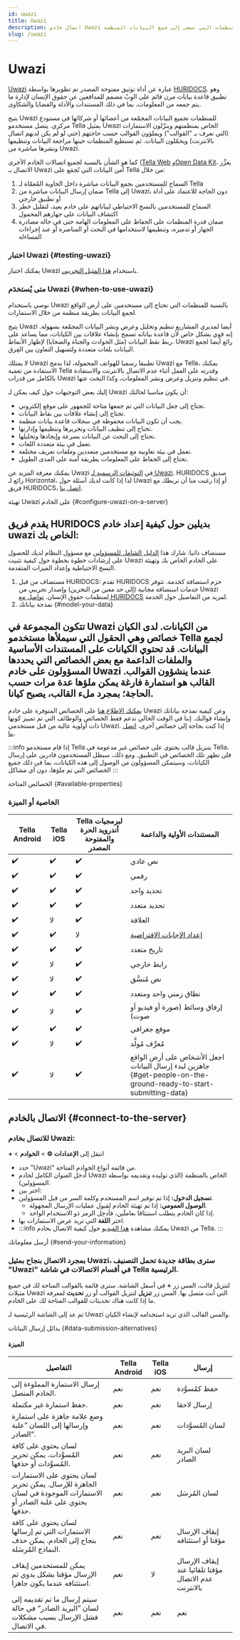 ```yaml
---
id: uwazi
title: Uwazi
description: اتصال خادم Uwazi متاح للمنظمات التي تسعى إلى جمع البيانات المنظمة.
slug: /uwazi
---
```


# Uwazi

[Uwazi](https://uwazi.io/) عبارة عن أداة توثيق مفتوحة المصدر تم تطويرها بواسطة [HURIDOCS](https://huridocs.org). وهو تطبيق قاعدة بيانات مرن قائم على الوِبْ مصمم للمدافعين عن حقوق الإنسان لإدارة ما يتم جمعه من المعلومات، بما في ذلك المستندات والأدلة والقضايا والشكاوى.

يتيح Uwazi للمنظمات تجميع البيانات المجمّعة من أعضائها أو شركائها في مستودع مركزي. يتصل مستخدمو Tella بمثيل Uwazi الخاص بمنظمتهم وينزّلون الاستمارات (التي تعرف بـ "القوالب") ويملؤون القوالب حسب حاجتهم (حتى لو لم يكن لديهم اتصال بالانترنت) ويحمّلون البيانات. ثم تستطيع المنظمات حينها مراجعة البيانات وتنظيمها ونشرها مباشرة من Uwazi.

كما هو الشأن بالنسبة لجميع اتصالات الخادم الأخرى ([Tella Web](/tella-web) و[Open Data Kit](/odk)، يعزِّز الاتصال بـ Uwazi أمن البيانات التي تُجمَع على Tella من خلال:
1. السماح للمستخدمين بجمع البيانات مباشرة داخل الحاوية المُعمّاة لـ Tella
2. ضمان إرسال البيانات مباشرة من Tella إلى Uwazi، دون الحاجة للاعتماد على أداة أو تطبيق خارجي
3. السماح للمستخدمين بالنسخ الاحتياطي لبياناتهم على خادم بعيد، لتقليل خطر اكتشاف البيانات على جهازهم المحمول
4. ضمان قدرة المنظمات على الحفاظ على المعلومات الهامة حتى في حالة مصادرة الجهاز أو تدميره، وتنظيمها لاستخدامها في البحث أو المناصرة أو عند إجراءات المساءلة

### اختبار Uwazi {#testing-uwazi}

يمكنك اختبار Uwazi باستخدام [هذا المثيل التجريبي](https://demo.uwazi.io/).

### متى يُستخدَم Uwazi {#when-to-use-uwazi}

نوصي باستخدام Uwazi بالنسبة للمنظمات التي تحتاج إلى مستخدمين على أرض الواقع لجمع البيانات بطريقة منظمة من خلال الاستمارات.

يتيح Uwazi أيضا لمديري المشاريع تنظيم وتحليل وعرض ونشر البيانات المجمّعة بسهولة. إنه قوي بشكل خاص لأن قاعدة بياناته تسمح بإنشاء علاقات بين الكيانات، مما يساعد على ربط نقط البيانات (مثل الحوادث والجناة والضحايا) لإظهار الأنماط. Uwazi رائع أيضا لجمع البيانات بلغات متعددة ولتسهيل التعاون بين الفِرق.

لا يمتلك Uwazi تطبيقا رسميا للهواتف المحمولة، لذا بدمج Uwazi مع Tella، يمكنك الاستفادة من تعمية Tella وقدرته على العمل أثناء عدم الاتصال بالانترنت والاستفادة بالكامل من قدرات Uwazi في تنظيم وتنزيل وعرض ونشر المعلومات، وكذا البحث عنها.

إليك بعض التوجيهات حول كيف يمكن لـ Uwazi أن يكون مناسبا لحالتك:
- تحتاج إلى جعل البيانات التي تم جمعها متاحة للجمهور على موقع إلكتروني.
- تحتاج إلى إنشاء علاقات بين نقاط البيانات.
- يجب أن تكون البيانات محفوظة في سجلات قاعدة بيانات منظمة.
- تحتاج إلى تنظيف البيانات وتحريرها وتنظيمها وإدارتها.
- تحتاج إلى البحث عن البيانات بسرعة وإيجادها وتحليلها.
- تعمل في بيئة متعددة اللغات.
- تعمل في بيئة تعاونية مع مستخدمين متعددين وملفات تعريف مختلفة.
- تحتاج إلى الحفاظ على المعلومات بطريقة آمنة على المدى الطويل.

يمكنك معرفة المزيد عن Uwazi في [التوثيقات الرسمية لـ Uwazi](https://uwazi.readthedocs.io/en/latest/). HURIDOCS صديق رائع لـ Horizontal، لذا إذا كانت لديك أسئلة حول Uwazi أو إذا رغبت منا أن نربطك مع فريق HURIDOCS، [اتصل بنا](contact-us).

تهيئة Uwazi على الخادم {#configure-uwazi-on-a-server}

## يقدم فريق HURIDOCS بديلين حول كيفية إعداد خادم uwazi الخاص بك:


مستضاف ذاتيا: شارك هذا [الدليل الشامل للمسؤولين](https://uwazi.readthedocs.io/en/latest/sysadmin-docs/index.html) مع مسؤول النظام لديك للحصول على إرشادات خطوة بخطوة حول كيفية تثبيت Uwazi على الخادم الخاص بك وتهيئة النسخ الاحتياطية وإعداد الميزات المتقدمة.

1. مستضاف من قبل HURIDOCS: تقدم HURIDOCS حزم استضافة كخدمة. تتوفر خدمات استضافة مجانية (إلى حد معين من التخزين) وإصدار تجريبي من Uwazi لمنظمات حقوق الإنسان. [تواصل مع HURIDOCS](https://huridocs.org/services/) لمزيد من التفاصيل حول الخدمة.
2. نمذجة بياناتك {#model-your-data}

## تتكون المجموعة في Uwazi من الكيانات. لدى الكيان خصائص وهي الحقول التي سيملأها مستخدمو Tella لجمع البيانات. قد تحتوي الكيانات على المستندات الأساسية والملفات الداعمة مع بعض الخصائص التي يحددها المسؤولون على خادم Uwazi عندما ينشؤون القوالب. القالب هو استمارة فارغة يمكن ملؤها عدة مرات حسب الحاجة؛ بمجرد ملء القالب، يصبح كيانا.

[يمكنك الاطلاع هنا](https://uwazi.readthedocs.io/en/latest/admin-docs/building-info-architecture.html#understanding-properties) على الخصائص المتوفرة على خادم Uwazi وعن كيفية نمذجة بياناتك وإنشاء قوالبك. إننا في الوقت الحالي ندعم فقط الخصائص والوظائف التي تم تمييز كونها ذات أولوية عالية من قبل مستخدمي Uwazi. إذا كنت بحاجة إلى خصائص أخرى، [اتصل بنا](/contact-us).

:::info
إذا قام مستخدمو Tella بتنزيل قالب يحتوي على خصائص غير مدعومة في Tella، فلن تظهر تلك الخصائص في التطبيق. ومع ذلك، سيظل المستخدمون قادرين على إرسال الكيانات، وسيتمكن المسؤولون من الوصول إلى هذه الكيانات، بما في ذلك جميع الخصائص التي تم ملؤها، دون أي مشاكل
:::

الخصائص المتاحة {#available-properties}

### **الخاصية أو الميزة**

| **Tella Android** | **‫Tella iOS**| **Tella لبرمجيات أندرويد الحرة والمفتوحة المصدر** | المستندات الأولية والداعمة |
|------|------|-----|-----| 
| ✔️ | ✔️ | ✔️ | نص عادي |
| ✔️ | ✔️ | ✔️ | رقمي |
| ✔️ | ✔️ | ✔️ | تحديد واحد |
| ✔️  | ✔️ | ✔️ | تحديد متعدد | 
| ✔️  | لا | ✔️ | العلاقة | 
| ✔️ | ✔️ | لا | [إعداد الإجابات الافتراضية](https://docs.getodk.org/form-logic/#setting-default-responses) |
| ✔️ | ✔️ | ✔️ | تاريخ متعدد |
| ✔️ | لا | ✔️ | رابط خارجي |
| ✔️ | لا | ✔️ | نص مُنسَّق |
| ✔️ | ✔️ | ✔️ | نطاق زمني واحد ومتعدد |
| ✔️ | لا | ✔️ | إرفاق وسائط (صورة أو فيديو أو صوت) |
| ✔️ | ✔️| ✔️ | موقع جغرافي |
| ✔️ | لا | ✔️ | مُعرِّف مُولَّد |
| ✔️  | لا | ✔️ | اجعل الأشخاص على أرض الواقع جاهزين لبدء إرسال البيانات {#get-people-on-the-ground-ready-to-start-submitting-data} |


## الاتصال بالخادم {#connect-to-the-server}

### للاتصال بخادم Uwazi:

‫انتقل إلى **الإعدادات ⚙️** > **الخوادم** > **+**

* حدد "Uwazi" من قائمة أنواع الخوادم المتاحة.
* أدخل العنوان الكامل لخادم Uwazi الخاص بالمنظمة (الذي توليده وتقديمه بواسطة المسؤولين).
* اختر بين:
* **تسجيل الدخول:** إذا تم توفير اسم المستخدم وكلمة السر من قبل المسؤولين.
    *  **الوصول العمومي:** إذا تم تهيئة الخادم لقبول عمليات الإرسال المجهولة.
    *  إذا كان الخادم يتطلب استيثاقا بعاملَين، فأدخِل الرمز ذو الاستخدام الواحد.
* اختر **اللغة** التي تريد عرض الاستمارات بها.
* :::info
يمكنك مشاهدة [هذا الفيديو](/video-tutorials#uwazi) حول كيفية الاتصال بخادم Uwazi من Tella.
:::

أرسل معلوماتك {#send-your-information}

### بمجرد الاتصال بنجاح بمثيل Uwazi، سترى بطاقة جديدة تحمل التصنيف "Uwazi" في أقسام **الاتصالات** في شاشة Tella الرئيسية.

لتنزيل قالب، المس زر **+** في أسفل الشاشة. سترى قائمة بالقوالب المتاحة لك في جميع مثيلات Uwazi التي أنت متصل بها. المس زر **تنزيل** لتنزيل القوالب أو زر **تحديث** لمعرفة ما إذا كانت هناك تحديثات للقوالب المتاحة لك على الخادم.

ثم عد إلى الشاشة الرئيسية لـ Uwazi والمس القالب الذي تريد استخدامه لإنشاء الكيان.

بدائل إرسال البيانات {#data-submission-alternatives}


#### **الميزة**

| **التفاصيل** | **Tella Android**| **‫Tella iOS** | إرسال | 
|------|------|------|------|
| إرسال الاستمارة المملوءة إلى الخادم المتصل. | نعم | نعم | حفظ كمُسوَّدة |
| حفظ استمارة غير مكتملة. | نعم  | نعم | إرسال لاحقا |
| وضع علامة جاهزة على استمارة وإرسالها إلى اللسان ”علبة الصادر“. | نعم  | نعم | لسان المُسوَّدات |
| لسان يحتوي على كافة المُسوَّدات. يمكن تحرير المُسوَّدات أو حذفها. | نعم  | نعم | لسان البريد الصادر |
| لسان يحتوي على الاستمارات الجاهزة للإرسال. يمكن تحرير الاستمارات الموجودة في لسان يحتوي على علبة الصادر أو حذفها. | نعم  | نعم | لسان المُرسَل |
| لسان يحتوي على كافة الاستمارات التي تم إرسالها بنجاح إلى الخادم. يمكن حذف النماذج المُرسَلة. | نعم  | نعم | إيقاف الإرسال مؤقتا أو استئنافه |
| يمكن للمستخدمين إيقاف الإرسال مؤقتا بشكل يدوي ثم استئنافه عندما يكون جاهزا. | نعم  | لا | إيقاف الإرسال مؤقتا تلقائيا عند عدم الاتصال بالانترنت |
| سيتم إرسال ما تم تقديمه إلى لسان ”البريد الصادر“ في حالة فشل الإرسال بسبب مشكلات في الاتصال. | نعم  | نعم | نعم |


